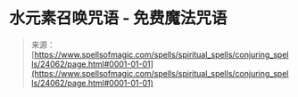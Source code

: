 <!--yml

category: 未分类

date: 2024-06-12 19:09:41

-->

# 水元素召唤咒语 - 免费魔法咒语

> 来源：[https://www.spellsofmagic.com/spells/spiritual_spells/conjuring_spells/24062/page.html#0001-01-01](https://www.spellsofmagic.com/spells/spiritual_spells/conjuring_spells/24062/page.html#0001-01-01)
